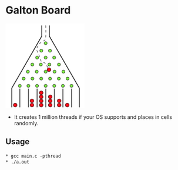 # Galton Board

![Alt text](https://github.com/hayrettine/galtonBoard/blob/master/Screenshot%20from%202019-03-23%2018-55-13.png "img1")

* It creates 1 million threads if your OS supports and places in cells randomly.

## Usage
```
* gcc main.c -pthread
* ./a.out
```